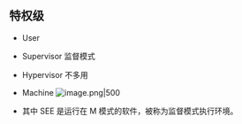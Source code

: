 ## 特权级
- User
- Supervisor 监督模式
- Hypervisor 不多用
- Machine
![image.png|500](https://how-to-1258460161.cos.ap-shanghai.myqcloud.com/how-to20250605001924.png)

- 其中 SEE 是运行在 M 模式的软件，被称为监督模式执行环境。
